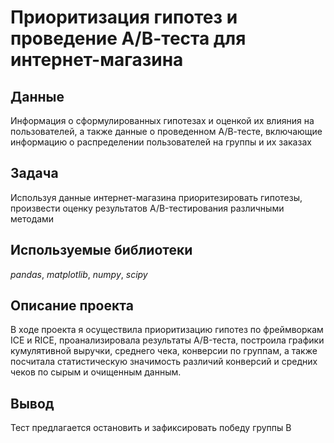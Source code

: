 # Приоритизация гипотез и проведение А/В-теста для интернет-магазина


## Данные

Информация о сформулированных гипотезах и оценкой их влияния на пользователей, а также данные о проведенном А/В-тесте, включающие информацию о распределении пользователей на группы и их заказах

## Задача

Используя данные интернет-магазина приоритезировать гипотезы, произвести оценку результатов A/B-тестирования различными методами  

## Используемые библиотеки  

*pandas*, *matplotlib*, *numpy*, *scipy*

## Описание проекта  

В ходе проекта я осуществила приоритизацию гипотез по фреймворкам ICE и RICE, проанализировала результаты A/B-теста, построила графики кумулятивной выручки, среднего чека, конверсии по группам, а также посчитала статистическую значимость различий конверсий и средних чеков по сырым и очищенным данным. 

## Вывод

Тест предлагается остановить и зафиксировать победу группы В
